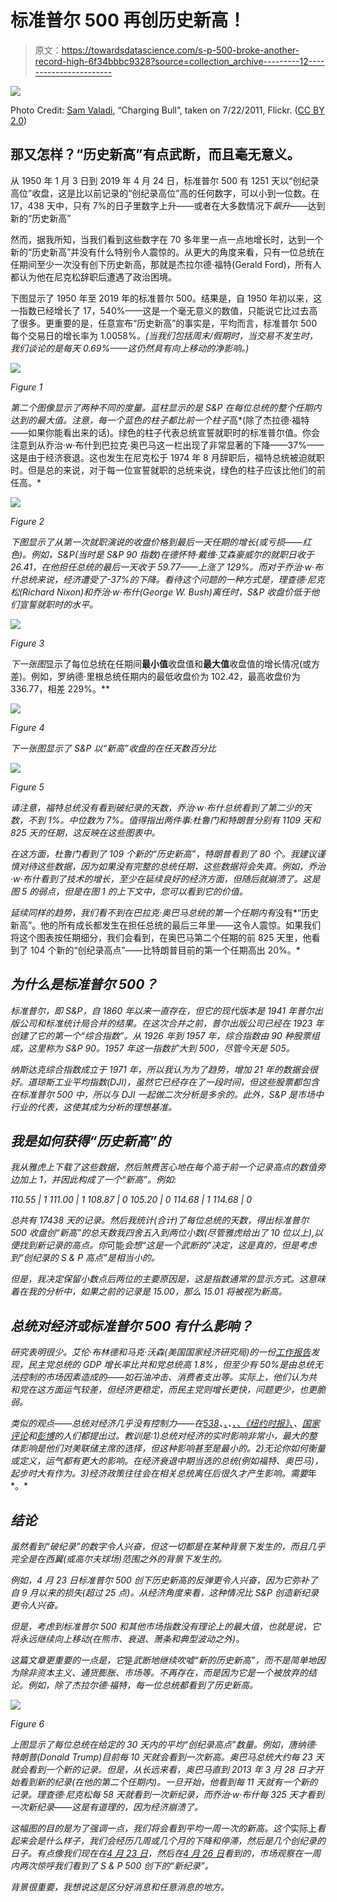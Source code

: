 # 标准普尔 500 再创历史新高！

> 原文：<https://towardsdatascience.com/s-p-500-broke-another-record-high-6f34bbbc9328?source=collection_archive---------12----------------------->

![](img/40086e2cf8ffe2533835c3abd0bbc00d.png)

Photo Credit: [Sam Valadi](https://www.flickr.com/photos/132084522@N05/17086570218/in/photolist-s2T93f-9g61Gw-4gvekz-479FVF-4nTzp-6fG4pG-5HAjXf-5jKTDg-b62xWV-dfukJX-47dGxf-7uqCTm-4cwGp4-5t6WCr-4jSWqQ-deSRGr-augedq-hW2kMN-3sVoC-TAWqi-5t6WzV-bW873Y-9KxZES-brBaJJ-gcZAL-47dGZA-dfzLX2-479DdK-aoaczA-HzCR6-dapzN9-6URJsw-47dFLh-9JxNwJ-4skCZV-DiXYE-479DAM-58E6KQ-SAsMN-pysn2-8KjauB-TAWmT-4iKRsq-eYD3Cw-aySSZ4-cJRKiE-c2vugN-7SXPbX-skNR1-479HdK), “Charging Bull”, taken on 7/22/2011, Flickr. ([CC BY 2.0](https://creativecommons.org/licenses/by/2.0/))

## 那又怎样？“历史新高”有点武断，而且毫无意义。

从 1950 年 1 月 3 日到 2019 年 4 月 24 日，标准普尔 500 有 1251 天以“创纪录高位”收盘，这是比以前记录的“创纪录高位”高的任何数字，可以小到一位数。在 17，438 天中，只有 7%的日子里数字上升——或者在大多数情况下*飙升*——达到新的“历史新高”

然而，据我所知，当我们看到这些数字在 70 多年里一点一点地增长时，达到一个新的“历史新高”并没有什么特别令人震惊的。从更大的角度来看，只有一位总统在任期间至少一次没有创下历史新高，那就是杰拉尔德·福特(Gerald Ford)，所有人都认为他在尼克松辞职后遭遇了政治困境。

下图显示了 1950 年至 2019 年的标准普尔 500。结果是，自 1950 年初以来，这一指数已经增长了 17，540%——这是一个毫无意义的数值，只能说它比过去高了很多。更重要的是，任意宣布“历史新高”的事实是，平均而言，标准普尔 500 每个交易日的增长率为 1.0058%*。(当我们包括周末/假期时，当交易不发生时，我们谈论的是每天 0.69%——这仍然具有向上移动的净影响。)*

*![](img/effa52a57fa8cf553ddf7df1843b454b.png)*

*Figure 1*

*第二个图像显示了两种不同的度量。蓝柱显示的是 S&P 在每位总统的整个任期内达到的最大值。注意，每一个蓝色的柱子都比前一个柱子*高*(除了杰拉德·福特——如果你能看出来的话)。绿色的柱子代表总统宣誓就职时的标准普尔值。你会注意到从乔治·w·布什到巴拉克·奥巴马这一栏出现了非常显著的下降——37%——这是由于经济衰退。这也发生在尼克松于 1974 年 8 月辞职后，福特总统被迫就职时。但是总的来说，对于每一位宣誓就职的总统来说，绿色的柱子应该比他们的前任高。*

*![](img/62b4143ae7ffdb0f51e3a559615127c8.png)*

*Figure 2*

*下图显示了从第一次就职演说的收盘价格到最后一天任期的增长(或亏损——红色)。例如，S&P(当时是 S&P 90 指数)在德怀特·戴维·艾森豪威尔的就职日收于 26.41，在他担任总统的最后一天收于 59.77——上涨了 129%。而对于乔治·w·布什总统来说，经济遭受了-37%的下降。看待这个问题的一种方式是，理查德·尼克松(Richard Nixon)和乔治·w·布什(George W. Bush)离任时，S&P 收盘价低于他们宣誓就职时的水平。*

*![](img/71733f53db5856e213856aebd864c079.png)*

*Figure 3*

*下一张图*显示了每位总统在任期间**最小值**收盘值和**最大值**收盘值的增长情况(或方差)。例如，罗纳德·里根总统任期内的最低收盘价为 102.42，最高收盘价为 336.77，相差 229%。**

*![](img/ad0fedc64fc70ae191ae6ff87ceb0c1c.png)*

*Figure 4*

*下一张图显示了 S&P 以“新高”收盘的在任天数百分比*

*![](img/6c4e7da3aaf706882a02cf478a7093b7.png)*

*Figure 5*

*请注意，福特总统没有看到破纪录的天数，乔治·w·布什总统看到了第二少的天数，不到 1%。中位数为 7%。值得指出两件事:杜鲁门和特朗普分别有 1109 天和 825 天的任期，这反映在这些图表中。*

*在这方面，杜鲁门看到了 109 个新的“历史新高”，特朗普看到了 80 个。我建议谨慎对待这些数据，因为如果没有完整的总统任期，这些数据将会失真。例如，乔治·w·布什看到了技术的增长，至少在延续良好的经济方面，但随后就崩溃了。这是图 5 的弱点，但是在图 1 的上下文中，您可以看到它的价值。*

*延续同样的趋势，我们看不到在巴拉克·奥巴马总统的第一个任期内有*没有*“历史新高”。他的所有成长都发生在担任总统的最后三年里——这令人震惊。如果我们将这个图表按任期细分，我们会看到，在奥巴马第二个任期的前 825 天里，他看到了 104 个新的“创纪录高点”——比特朗普目前的第一个任期高出 20%。*

## *为什么是标准普尔 500？*

*标准普尔，即 S&P，自 1860 年以来一直存在，但它的现代版本是 1941 年普尔出版公司和标准统计局合并的结果。在这次合并之前，普尔出版公司已经在 1923 年创建了它的第一个“综合指数”。从 1926 年到 1957 年，综合指数由 90 种股票组成，这里称为 S&P 90。1957 年这一指数扩大到 500，尽管今天是 505。*

*纳斯达克综合指数成立于 1971 年，所以我认为为了趋势，增加 21 年的数据会很好。道琼斯工业平均指数(DJI)，虽然它已经存在了一段时间，但这些股票都包含在标准普尔 500 中，所以与 DJI 一起做二次分析是多余的。此外，S&P 是市场中行业的代表，这使其成为分析的理想基准。*

## *我是如何获得“历史新高”的*

*我从雅虎上下载了这些数据，然后煞费苦心地在每个高于前一个记录高点的数值旁边加上 1，并因此构成了一个“新高”。例如:*

*110.55 | 1
111.00 | 1
108.87 | 0
105.20 | 0
114.68 | 1
114.68 | 0*

*总共有 17438 天的记录。然后我统计(合计)了每位总统的天数，得出标准普尔 500 收盘创“新高”的总天数我四舍五入到两位小数(尽管雅虎给出了 10 位以上),以便找到新记录的高点。你*可能*会想“这是一个武断的”决定，这是真的，但是考虑到“创纪录的 S & P 高点”是相当小的。*

*但是，我决定保留小数点后两位的主要原因是，这是指数通常的显示方式。这意味着在我的分析中，如果之前的记录是 15.00，那么 15.01 将被视为新高。*

## *总统对经济或标准普尔 500 有什么影响？*

*研究表明很少。艾伦·布林德和马克·沃森(美国国家经济研究局)的一份[工作报告](https://www.nber.org/papers/w20324.pdf)发现，民主党总统的 GDP 增长率比共和党总统高 1.8%，但至少有 50%是由总统无法控制的市场因素造成的——如石油冲击、消费者支出等。实际上，他们认为共和党在这方面运气较差，但经济更稳定，而民主党则增长更快，问题更少，也更脆弱。*

*类似的观点——总统对经济几乎没有控制力——在[538](https://fivethirtyeight.com/features/a-presidents-economic-decisions-matter-eventually/)、[、](https://www.theatlantic.com/business/archive/2014/07/why-the-economy-grows-faster-under-democrats-than-republicans/375180/)、[、*、《纽约时报》*、](https://www.nytimes.com/2017/01/17/upshot/presidents-have-less-power-over-the-economy-than-you-might-think.html)、[国家评论](https://www.nationalreview.com/2017/11/presidents-do-not-control-economies-or-gdp/)和[彭博](https://www.bloomberg.com/opinion/articles/2018-08-01/ranking-presidents-economic-records-by-gdp-growth)的人们都提出过。教训是:1)总统对经济的实时影响非常小，最大的整体影响是他们对美联储主席的选择，但这种影响甚至是最小的。2)无论你如何衡量或定义，运气都有更大的影响。在经济衰退中期当选的总统(例如福特、奥巴马)，起步时大有作为。3)经济政策往往会在相关总统离任后很久才产生影响。需要*年*。*

## *结论*

*虽然看到“破纪录”的数字令人兴奋，但这一切都是在某种背景下发生的，而且几乎完全是在西翼(或高尔夫球场)范围之外的背景下发生的。*

*例如，4 月 23 日标准普尔 500 创下历史新高的反弹更令人兴奋，因为它弥补了自 9 月以来的损失(超过 25 点)。从经济角度来看，这种情况比 S&P 创造新纪录更令人兴奋。*

*但是，考虑到标准普尔 500 和其他市场指数没有理论上的最大值，也就是说，它将永远继续向上移动(在熊市、衰退、萧条和典型波动之外)。*

*这篇文章更重要的一点是，它*是*武断地继续吹嘘“新的历史新高”，而不是简单地因为除非资本主义、通货膨胀、市场等。不再存在，而是因为它是一个被放弃的结论。例如，除了杰拉尔德·福特，每一位总统都看到了历史新高。*

*![](img/b85de5f959a556b3d818678b3d294044.png)*

*Figure 6*

*上图显示了每位总统在给定的 30 天内的平均“创纪录高点”数量。例如，唐纳德·特朗普(Donald Trump)目前每 10 天就会看到一次新高。奥巴马总统大约每 23 天就会看到一个新的记录。但是，从长远来看，奥巴马直到 2013 年 3 月 28 日才开始看到新的纪录(在他的第二个任期内)。一旦开始，他看到每 11 天就有一个新的记录。理查德·尼克松每 58 天就看到一次新纪录，而乔治·w·布什每 325 天才看到一次新纪录——这是有道理的，因为经济崩溃了。*

*这幅图的目的是为了强调一点，我们将会看到平均一周一次的新高。这个*实际上*看起来会是什么样子，我们会经历几周或几个月的下降和停滞，然后是几个创纪录的日子。有点像我们现在在[4 月 23 日](https://www.marketwatch.com/story/stocks-set-for-subdued-action-as-quartet-of-dow-components-delivers-earnings-2019-04-23)，然后在[4 月 26 日](https://www.marketwatch.com/story/dow-sp-500-futures-slip-ahead-of-us-gdp-but-tech-set-to-extend-gains-2019-04-26)看到的，市场观察在一周内两次惊呼我们看到了 S & P 500 创下的“新纪录”。*

*背景很重要，我想说这是区分好消息和任意消息的地方。*